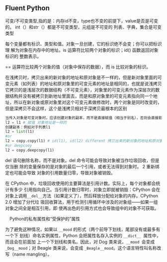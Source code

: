## Fluent Python

可变/不可变类型,指的是：内存id不变，type也不变的前提下，value是否是可变的。
int（）和str（）都是不可变类型，元组是不可变的
列表、字典，集合是可变类型

每个变量都有标识、类型和值。对象一旦创建，它的标识绝不会变；你可以把标识理 解为对象在内存中的地址。is 运算符比较两个对象的标识；id() 函数返回对象标识的 整数表示。

== 运算符比较两个对象的值（对象中保存的数据），而 is 比较对象的标识。

在浅拷贝时，拷贝出来的新对象的地址和原对象是不一样的，但是新对象里面的可变元素（如列表）的地址和原对象里的可变元素的地址是相同的，也就是说浅拷贝它拷贝的是浅层次的数据结构（不可变元素），对象里的可变元素作为深层次的数据结构并没有被拷贝到新地址里面去，而是和原对象里的可变元素指向同一个地址，所以在新对象或原对象里对这个可变元素做修改时，两个对象是同时改变的，但是深拷贝不会这样，这个是浅拷贝相对于深拷贝最根本的区别

```python
当传入对象是可变对象时，应该创建对象的副本，而不是直接赋值（相当于别名），否则会直接影响对象的值
l2 = l1 # 赋值 对象地址是一样的
创建副本：例如对于列表l1
l2 = list(l1)
#or
l2 = copy.copy(l1) # id(l1), id(l2) different 拷贝出来的新对象的地址和原对象是不一样的
#or deepcooy
l2 = copy.deepcopy(l1)
```




del 语句删除名称，而不是对象。del 命令可能会导致对象被当作垃圾回收，但是仅当删 除的变量保存的是对象的最后一个引用，或者无法得到对象时。 2 重新绑定也可能会导致 对象的引用数量归零，导致对象被销毁。

在 CPython 中，垃圾回收使用的主要算法是引用计数。实际上，每个对象都会统计有多少 引用指向自己。当引用计数归零时，对象立即就被销毁：CPython 会在对象上调用` __del__ `方法（如果定义了），然后释放分配给对象的内存。CPython　2.0 增加了分代垃 圾回收算法，用于检测引用循环中涉及的对象组——如果一组对象之间全是相互引用，即 使再出色的引用方式也会导致组中的对象不可获取。

　Python的私有属性和“受保护的”属性

为了避免这种情况，如果以 `__mood` 的形式（两个前导下划线，尾部没有或最多有一个下 划线）命名实例属性，Python 会把属性名存入实例的 `__dict__ `属性中，而且会在前面加 上一个下划线和类名。因此，对 Dog 类来说，`__mood `会变成 `_Dog__mood`；对 Beagle 类来说，会变成 `_Beagle__mood`。这个语言特性叫名称改写（name mangling）。